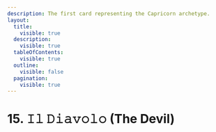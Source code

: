 ```yaml
---
description: The first card representing the Capricorn archetype.
layout:
  title:
    visible: true
  description:
    visible: true
  tableOfContents:
    visible: true
  outline:
    visible: false
  pagination:
    visible: true
---
```


# 15. 𝙸𝚕 𝙳𝚒𝚊𝚟𝚘𝚕𝚘 (The Devil)

